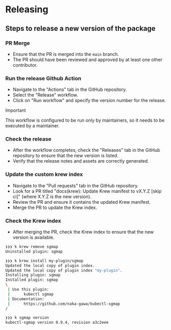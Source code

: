 # Releasing

## Steps to release a new version of the package

### PR Merge

- Ensure that the PR is merged into the `main` branch.
- The PR should have been reviewed and approved by at least one other contributor.

### Run the release Github Action

- Navigate to the "Actions" tab in the GitHub repository.
- Select the "Release" workflow.
- Click on "Run workflow" and specify the version number for the release.

> [!IMPORTANT]
> This workflow is configured to be run only by maintainers, so it needs to be executed by a maintainer.

### Check the release

- After the workflow completes, check the "Releases" tab in the GitHub repository to ensure that the new version is listed.
- Verify that the release notes and assets are correctly generated.

### Update the custom krew index

- Navigate to the "Pull requests" tab in the GitHub repository.
- Look for a PR titled "docs(krew): Update Krew manifest to vX.Y.Z [skip ci]" (where X.Y.Z is the new version).
- Review the PR and ensure it contains the updated Krew manifest.
- Merge the PR to update the Krew index.

### Check the Krew index

- After merging the PR, check the Krew index to ensure that the new version is available.

```bash
❯❯❯ k krew remove sgmap
Uninstalled plugin: sgmap

❯❯❯ k krew install my-plugin/sgmap
Updated the local copy of plugin index.
Updated the local copy of plugin index "my-plugin".
Installing plugin: sgmap
Installed plugin: sgmap
\
 | Use this plugin:
 |      kubectl sgmap
 | Documentation:
 |      https://github.com/naka-gawa/kubectl-sgmap
/

❯❯❯ k sgmap version
kubectl-sgmap version 0.9.4, revision a3c2eee

```
